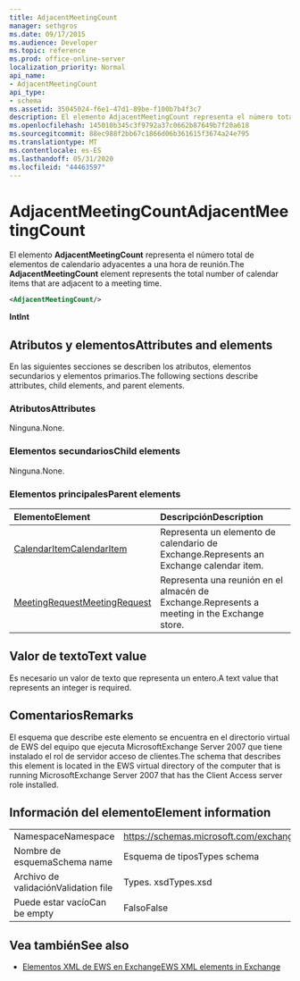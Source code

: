 ```yaml
---
title: AdjacentMeetingCount
manager: sethgros
ms.date: 09/17/2015
ms.audience: Developer
ms.topic: reference
ms.prod: office-online-server
localization_priority: Normal
api_name:
- AdjacentMeetingCount
api_type:
- schema
ms.assetid: 35045024-f6e1-47d1-89be-f100b7b4f3c7
description: El elemento AdjacentMeetingCount representa el número total de elementos de calendario adyacentes a una hora de reunión.
ms.openlocfilehash: 145010b345c3f9792a37c0662b87649b7f20a618
ms.sourcegitcommit: 88ec988f2bb67c1866d06b361615f3674a24e795
ms.translationtype: MT
ms.contentlocale: es-ES
ms.lasthandoff: 05/31/2020
ms.locfileid: "44463597"
---
```

# <a name="adjacentmeetingcount"></a><span data-ttu-id="51990-103">AdjacentMeetingCount</span><span class="sxs-lookup"><span data-stu-id="51990-103">AdjacentMeetingCount</span></span>

<span data-ttu-id="51990-104">El elemento **AdjacentMeetingCount** representa el número total de elementos de calendario adyacentes a una hora de reunión.</span><span class="sxs-lookup"><span data-stu-id="51990-104">The **AdjacentMeetingCount** element represents the total number of calendar items that are adjacent to a meeting time.</span></span> 
  
```xml
<AdjacentMeetingCount/>
```

 <span data-ttu-id="51990-105">**Int**</span><span class="sxs-lookup"><span data-stu-id="51990-105">**Int**</span></span>
## <a name="attributes-and-elements"></a><span data-ttu-id="51990-106">Atributos y elementos</span><span class="sxs-lookup"><span data-stu-id="51990-106">Attributes and elements</span></span>

<span data-ttu-id="51990-107">En las siguientes secciones se describen los atributos, elementos secundarios y elementos primarios.</span><span class="sxs-lookup"><span data-stu-id="51990-107">The following sections describe attributes, child elements, and parent elements.</span></span>
  
### <a name="attributes"></a><span data-ttu-id="51990-108">Atributos</span><span class="sxs-lookup"><span data-stu-id="51990-108">Attributes</span></span>

<span data-ttu-id="51990-109">Ninguna.</span><span class="sxs-lookup"><span data-stu-id="51990-109">None.</span></span>
  
### <a name="child-elements"></a><span data-ttu-id="51990-110">Elementos secundarios</span><span class="sxs-lookup"><span data-stu-id="51990-110">Child elements</span></span>

<span data-ttu-id="51990-111">Ninguna.</span><span class="sxs-lookup"><span data-stu-id="51990-111">None.</span></span>
  
### <a name="parent-elements"></a><span data-ttu-id="51990-112">Elementos principales</span><span class="sxs-lookup"><span data-stu-id="51990-112">Parent elements</span></span>

|<span data-ttu-id="51990-113">**Elemento**</span><span class="sxs-lookup"><span data-stu-id="51990-113">**Element**</span></span>|<span data-ttu-id="51990-114">**Descripción**</span><span class="sxs-lookup"><span data-stu-id="51990-114">**Description**</span></span>|
|:-----|:-----|
|[<span data-ttu-id="51990-115">CalendarItem</span><span class="sxs-lookup"><span data-stu-id="51990-115">CalendarItem</span></span>](calendaritem.md) <br/> |<span data-ttu-id="51990-116">Representa un elemento de calendario de Exchange.</span><span class="sxs-lookup"><span data-stu-id="51990-116">Represents an Exchange calendar item.</span></span>  <br/> |
|[<span data-ttu-id="51990-117">MeetingRequest</span><span class="sxs-lookup"><span data-stu-id="51990-117">MeetingRequest</span></span>](meetingrequest.md) <br/> |<span data-ttu-id="51990-118">Representa una reunión en el almacén de Exchange.</span><span class="sxs-lookup"><span data-stu-id="51990-118">Represents a meeting in the Exchange store.</span></span>  <br/> |
   
## <a name="text-value"></a><span data-ttu-id="51990-119">Valor de texto</span><span class="sxs-lookup"><span data-stu-id="51990-119">Text value</span></span>

<span data-ttu-id="51990-120">Es necesario un valor de texto que representa un entero.</span><span class="sxs-lookup"><span data-stu-id="51990-120">A text value that represents an integer is required.</span></span>
  
## <a name="remarks"></a><span data-ttu-id="51990-121">Comentarios</span><span class="sxs-lookup"><span data-stu-id="51990-121">Remarks</span></span>

<span data-ttu-id="51990-122">El esquema que describe este elemento se encuentra en el directorio virtual de EWS del equipo que ejecuta MicrosoftExchange Server 2007 que tiene instalado el rol de servidor acceso de clientes.</span><span class="sxs-lookup"><span data-stu-id="51990-122">The schema that describes this element is located in the EWS virtual directory of the computer that is running MicrosoftExchange Server 2007 that has the Client Access server role installed.</span></span>
  
## <a name="element-information"></a><span data-ttu-id="51990-123">Información del elemento</span><span class="sxs-lookup"><span data-stu-id="51990-123">Element information</span></span>

|||
|:-----|:-----|
|<span data-ttu-id="51990-124">Namespace</span><span class="sxs-lookup"><span data-stu-id="51990-124">Namespace</span></span>  <br/> |https://schemas.microsoft.com/exchange/services/2006/types  <br/> |
|<span data-ttu-id="51990-125">Nombre de esquema</span><span class="sxs-lookup"><span data-stu-id="51990-125">Schema name</span></span>  <br/> |<span data-ttu-id="51990-126">Esquema de tipos</span><span class="sxs-lookup"><span data-stu-id="51990-126">Types schema</span></span>  <br/> |
|<span data-ttu-id="51990-127">Archivo de validación</span><span class="sxs-lookup"><span data-stu-id="51990-127">Validation file</span></span>  <br/> |<span data-ttu-id="51990-128">Types. xsd</span><span class="sxs-lookup"><span data-stu-id="51990-128">Types.xsd</span></span>  <br/> |
|<span data-ttu-id="51990-129">Puede estar vacío</span><span class="sxs-lookup"><span data-stu-id="51990-129">Can be empty</span></span>  <br/> |<span data-ttu-id="51990-130">Falso</span><span class="sxs-lookup"><span data-stu-id="51990-130">False</span></span>  <br/> |
   
## <a name="see-also"></a><span data-ttu-id="51990-131">Vea también</span><span class="sxs-lookup"><span data-stu-id="51990-131">See also</span></span>

- [<span data-ttu-id="51990-132">Elementos XML de EWS en Exchange</span><span class="sxs-lookup"><span data-stu-id="51990-132">EWS XML elements in Exchange</span></span>](ews-xml-elements-in-exchange.md)

